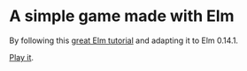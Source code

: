 # A simple game made with Elm

By following this [great Elm tutorial](https://www.youtube.com/watch?v=6PDvHveBtDQ&list=PLtdCJGSpculbDT_p4ED9oLTJQrzoM1QEL) and adapting it to Elm 0.14.1.

[Play it](https://bamboo.github.io/take-the-blue-pills/).

